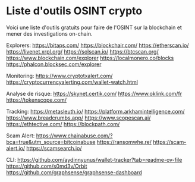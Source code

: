 # Liste d'outils OSINT crypto
Voici une liste d'outils gratuits pour faire de l'OSINT sur la blockchain et mener des investigations on-chain.

Explorers:
https://bitaps.com/
https://blockchair.com/
https://etherscan.io/
https://livenet.xrpl.org/
https://solscan.io/
https://btcscan.org/
https://www.blockchain.com/explorer
https://localmonero.co/blocks
https://phalcon.blocksec.com/explorer


Monitoring:
https://www.cryptotxalert.com/
https://cryptocurrencyalerting.com/wallet-watch.html

Analyse de risque:
https://skynet.certik.com/
https://www.oklink.com/fr
https://tokenscope.com/

Tracking:
https://metasleuth.io/
https://platform.arkhamintelligence.com/
https://www.breadcrumbs.app/
https://www.scopescan.ai/
https://ethtective.com/
https://blockpath.com/

Scam Alert:
https://www.chainabuse.com/?bca=true&utm_source=bitcoinabuse
https://ransomwhe.re/
https://scam-alert.io/
https://scamsearch.io/


CLI:
https://github.com/aydinnyunus/wallet-tracker?tab=readme-ov-file
https://github.com/s0md3v/Orbit
https://github.com/graphsense/graphsense-dashboard





